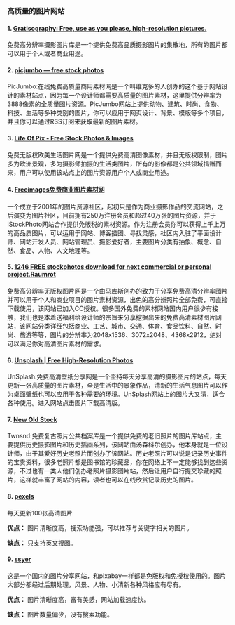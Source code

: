 ### 高质量的图片网站

#### 1. [Gratisography: Free, use as you please, high-resolution pictures.](http://www.gratisography.com/) 

​	免费高分辨率摄影图片库是一个提供免费高品质摄影图片的集散地，所有的图片都可以用于个人或者商业用途。

#### 2. [picjumbo — free stock photos](https://picjumbo.com/)

​	PicJumbo:在线免费高质量商用素材网是一个叫维克多的人创办的这个基于网站设计的素材站点，因为每一个设计师都需要高质量的图片素材，这里提供分辨率为3888像素的全质量图片资源。PicJumbo网站上提供动物、建筑、时尚、食物、科技、生活等多种类别的图片，你可以应用于网页设计、背景、模版等多个项目，并且你可以通过RSS订阅来获取最新的图片素材。

#### 3. [Life Of Pix - Free Stock Photos & Images](http://www.lifeofpix.com/)

​	免费无版权欧美生活图片网是一个提供免费高清图像素材，并且无版权限制，图片多为欧洲景观，多为摄影师拍摄的生活类图片，所有的影像都是公共领域捐赠而来，用户可以使用该站点上的图片资源用户个人或商业用途。

#### 4. [Freeimages免费商业图片素材网](https://cn.freeimages.com/)

​	一个成立于2001年的图片资源社区，起初只是作为商业摄影作品的交流网站，之后演变为图片社区，目前拥有250万注册会员和超过40万张的图片资源，并于iStockPhoto网站合作提供免版税的素材资源。作为注册会员你可以获得上千上万的高品质图片，可以运用于网站、博客插图、寻找灵感，社区内入驻了平面设计师、网站开发人员、网站管理员、摄影爱好者，主要图片分类有抽象、概念、自然、食品、人物、人文地理等。 

#### 5.  [1246 FREE stockphotos download for next commercial or personal project.Raumrot](https://www.howtostartanllc.org/free-stock-photos/)

​	免费高分辨率无版权图片网是一个由马库斯创办的致力于分享免费高清分辨率图片并可以用于个人和商业项目的图片素材资源，出色的高分辨照片全部免费，可直接下载使用，该网站已加入CC授权。很多国外免费的素材网站国内用户很少有接触，我们也是本着送福利给设计师的宗旨来分享挖掘出来的免费高清素材图片网站，该网站分类详细包括商业、工艺、城市、交通、体育、食品饮料、自然、时尚、旅游等等，图片的分辨率为2048x1536、3072x2048、4368x2912，绝对可以满足你对高清图片素材的需求。

#### 6. [Unsplash | Free High-Resolution Photos](http://unsplash.com/)

​	UnSplash:免费高清壁纸分享网是一个坚持每天分享高清的摄影图片的站点，每天更新一张高质量的图片素材，全是生活中的景象作品，清新的生活气息图片可以作为桌面壁纸也可以应用于各种需要的环境。UnSplash网站上的图片大又清，适合各种使用。进入网站点击图片下载高清版。

####  7. [New Old Stock](http://nos.twnsnd.co/)

​	Twnsnd:免费复古照片公共档案库是一个提供免费的老旧照片的图片库站点，主要提供历史摄影图片和历史插画系列，该网站由汤森科尔创办，他本身就是一位设计师，由于其爱好历史老照片而创办了该网站。历史老照片可以说是记录历史事件的宝贵资料，很多老照片都是图书馆的珍藏品，你在网络上不一定能够找到这些资源，不过也有一类人他们创办老照片摄影图片站，然后让用户自行提交珍藏的照片，这样就丰富了网站的内容，读者也可以在线欣赏记录历史的图片。

 

#### 8. [pexels](http://pexels.com)

每天更新100张高清图片

**优点：**
图片清晰度高，搜索功能强，可以推荐与关键字相关的图片。

**缺点：**
只支持英文搜图。

#### 9. [ssyer](http://ssyer.com)

这是一个国内的图片分享网站，和pixabay一样都是免版权和免授权使用的。图片大部分都经过后期处理，风景、人物、小清新各种风格应有尽有。

**优点：**
图片清晰度高，富有美感，网站加载速度快。

**缺点：**
图片数量偏少，没有搜索功能。 